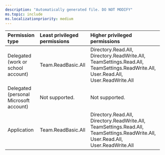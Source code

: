 ```yaml
---
description: "Automatically generated file. DO NOT MODIFY"
ms.topic: include
ms.localizationpriority: medium
---
```


|Permission type|Least privileged permissions|Higher privileged permissions|
|:---|:---|:---|
|Delegated (work or school account)|Team.ReadBasic.All|Directory.Read.All, Directory.ReadWrite.All, TeamSettings.Read.All, TeamSettings.ReadWrite.All, User.Read.All, User.ReadWrite.All|
|Delegated (personal Microsoft account)|Not supported.|Not supported.|
|Application|Team.ReadBasic.All|Directory.Read.All, Directory.ReadWrite.All, TeamSettings.Read.All, TeamSettings.ReadWrite.All, User.Read.All, User.ReadWrite.All|


